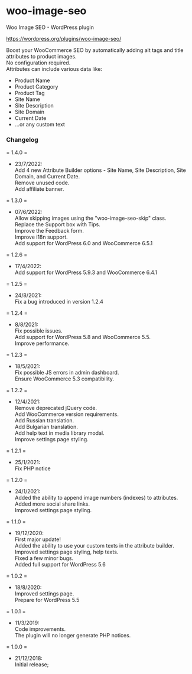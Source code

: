 # woo-image-seo
Woo Image SEO - WordPress plugin

https://wordpress.org/plugins/woo-image-seo/

Boost your WooCommerce SEO by automatically adding alt tags and title attributes to product images.  
No configuration required.  
Attributes can include various data like:
- Product Name
- Product Category
- Product Tag
- Site Name
- Site Description
- Site Domain
- Current Date
- ...or any custom text

### Changelog

= 1.4.0 =
* 23/7/2022:  
  Add 4 new Attribute Builder options - Site Name, Site Description, Site Domain, and Current Date.  
  Remove unused code.  
  Add affiliate banner.

= 1.3.0 =
* 07/6/2022:  
  Allow skipping images using the "woo-image-seo-skip" class.  
  Replace the Support box with Tips.  
  Improve the Feedback form.  
  Improve i18n support.  
  Add support for WordPress 6.0 and WooCommerce 6.5.1

= 1.2.6 =
* 17/4/2022:  
  Add support for WordPress 5.9.3 and WooCommerce 6.4.1

= 1.2.5 =
* 24/8/2021:  
  Fix a bug introduced in version 1.2.4

= 1.2.4 =
* 8/8/2021:  
  Fix possible issues.  
  Add support for WordPress 5.8 and WooCommerce 5.5.  
  Improve performance.

= 1.2.3 =
* 18/5/2021:  
  Fix possible JS errors in admin dashboard.  
  Ensure WooCommerce 5.3 compatibility.

= 1.2.2 =
* 12/4/2021:  
  Remove deprecated jQuery code.  
  Add WooCommerce version requirements.  
  Add Russian translation.  
  Add Bulgarian translation.  
  Add help text in media library modal.  
  Improve settings page styling.

= 1.2.1 =
* 25/1/2021:  
  Fix PHP notice

= 1.2.0 =
* 24/1/2021:  
  Added the ability to append image numbers (indexes) to attributes.  
  Added more social share links.  
  Improved settings page styling.

= 1.1.0 =
* 19/12/2020:  
  First major update!  
  Added the ability to use your custom texts in the attribute builder.  
  Improved settings page styling, help texts.  
  Fixed a few minor bugs.  
  Added full support for WordPress 5.6

= 1.0.2 =
* 18/8/2020:  
  Improved settings page.  
  Prepare for WordPress 5.5

= 1.0.1 =
* 11/3/2019:  
  Code improvements.  
  The plugin will no longer generate PHP notices.

= 1.0.0 =
* 21/12/2018:  
  Initial release;
